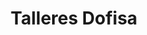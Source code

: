 ---
title: "Talleres Dofisa"
url: /medina-del-campo/talleres-dofisa/
shop: reparación de automóviles
---